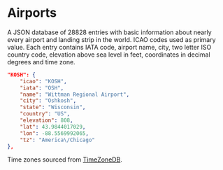 Airports
========

A JSON database of 28828 entries with basic information about nearly every airport and landing strip in the world. ICAO codes used as primary value. Each entry contains IATA code, airport name, city, two letter ISO country code, elevation above sea level in feet, coordinates in decimal degrees and time zone.

```json
"KOSH": {
    "icao": "KOSH",
    "iata": "OSH",
    "name": "Wittman Regional Airport",
    "city": "Oshkosh",
    "state": "Wisconsin",
    "country": "US",
    "elevation": 808,
    "lat": 43.9844017029,
    "lon": -88.5569992065,
    "tz": "America\/Chicago"
},
```

Time zones sourced from [TimeZoneDB](https://timezonedb.com).
